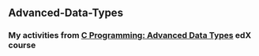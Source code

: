 ## Advanced-Data-Types
### My activities from [C Programming: Advanced Data Types](https://courses.edx.org/courses/course-v1:Dartmouth_IMTx+DART.IMT.C.05+1T2020/course/) edX course
